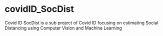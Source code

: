 # covidID_SocDist
Covid ID SocDist is a sub project of Covid ID focusing on estimating Social Distancing using Computer Vision and Machine Learning
